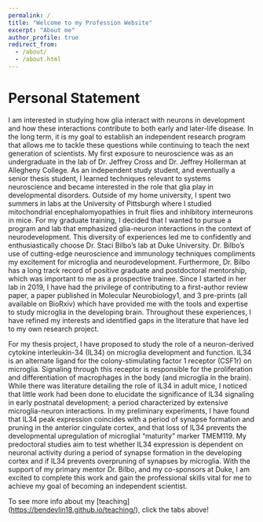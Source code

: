 ```yaml
---
permalink: /
title: "Welcome to my Profession Website"
excerpt: "About me"
author_profile: true
redirect_from: 
  - /about/
  - /about.html
---
```


Personal Statement
====
I am interested in studying how glia interact with neurons in development and how these interactions
contribute to both early and later-life disease. In the long term, it is my goal to establish an independent
research program that allows me to tackle these questions while continuing to teach the next generation of
scientists. My first exposure to neuroscience was as an undergraduate in the lab of Dr. Jeffrey Cross and Dr.
Jeffrey Hollerman at Allegheny College. As an independent study student, and eventually a senior thesis
student, I learned techniques relevant to systems neuroscience and became interested in the role that glia play
in developmental disorders. Outside of my home university, I spent two summers in labs at the University of
Pittsburgh where I studied mitochondrial encephalomyopathies in fruit flies and inhibitory interneurons in mice.
For my graduate training, I decided that I wanted to pursue a program and lab that emphasized glia-neuron
interactions in the context of neurodevelopment. This diversity of experiences led me to confidently and
enthusiastically choose Dr. Staci Bilbo’s lab at Duke University. Dr. Bilbo’s use of cutting-edge
neuroscience and immunology techniques compliments my excitement for microglia and neurodevelopment.
Furthermore, Dr. Bilbo has a long track record of positive graduate and postdoctoral mentorship, which was
important to me as a prospective trainee. Since I started in her lab in 2019, I have had the privilege of
contributing to a first-author review paper, a paper published in Molecular Neurobiology1, and 3 pre-prints (all
available on BioRxiv) which have provided me with the tools and expertise to study microglia in the developing
brain. Throughout these experiences, I have refined my interests and identified gaps in the literature that have
led to my own research project.

For my thesis project, I have proposed to study the role of a neuron-derived cytokine interleukin-34 (IL34)
on microglia development and function. IL34 is an alternate ligand for the colony-stimulating factor 1 receptor
(CSF1r) on microglia. Signaling through this receptor is responsible for the proliferation and differentiation of
macrophages in the body (and microglia in the brain). While there was literature detailing the role of IL34 in
adult mice, I noticed that little work had been done to elucidate the significance of IL34 signaling in early
postnatal development; a period characterized by extensive microglia-neuron interactions. In my preliminary
experiments, I have found that IL34 peak expression coincides with a period of synapse formation and pruning
in the anterior cingulate cortex, and that loss of IL34 prevents the developmental upregulation of microglial
“maturity” marker TMEM119. My predoctoral studies aim to test whether IL34 expression is dependent on
neuronal activity during a period of synapse formation in the developing cortex and if IL34 prevents overpruning
of synapses by microglia. With the support of my primary mentor Dr. Bilbo, and my co-sponsors at
Duke, I am excited to complete this work and gain the professional skills vital for me to achieve my goal of
becoming an independent scientist.

To see more info about my [teaching] (https://bendevlin18.github.io/teaching/), click the tabs above!